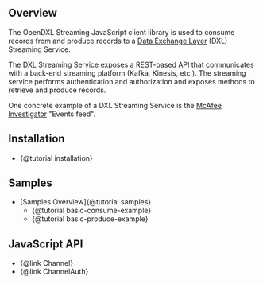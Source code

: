 ## Overview

The OpenDXL Streaming JavaScript client library is used to consume records
from and produce records to a
[Data Exchange Layer](http://www.mcafee.com/us/solutions/data-exchange-layer.aspx)
(DXL) Streaming Service.

The DXL Streaming Service exposes a REST-based API that communicates with a
back-end streaming platform (Kafka, Kinesis, etc.). The streaming service
performs authentication and authorization and exposes methods to retrieve and
produce records.

One concrete example of a DXL Streaming Service is the
[McAfee Investigator](https://www.mcafee.com/enterprise/en-us/products/investigator.html)
"Events feed".

## Installation

* {@tutorial installation}

## Samples

* [Samples Overview]{@tutorial samples}
  * {@tutorial basic-consume-example}
  * {@tutorial basic-produce-example}

## JavaScript API

* {@link Channel}
* {@link ChannelAuth}
